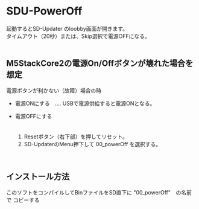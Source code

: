 # SDU-PowerOff

起動するとSD-Updater のloobby画面が開きます。<br>
タイムアウト（20秒）または、Skip選択で電源OFFになる。<br>
<br>


## M5StackCore2の電源On/Offボタンが壊れた場合を想定
電源ボタンが利かない（故障）場合の時
 - 電源ONにする　.... USBで電源供給すると電源ONとなる。

 - 電源OFFにする<br>　 
    1. Resetボタン（右下部）を押してリセット。<br>
    2. SD-UpdaterのMenu押下して 00_powerOff を選択する。<br>


<br>

## インストール方法
このソフトをコンパイルしてBinファイルをSD直下に "00_powerOff"　の名前で
コピーする


<br>

